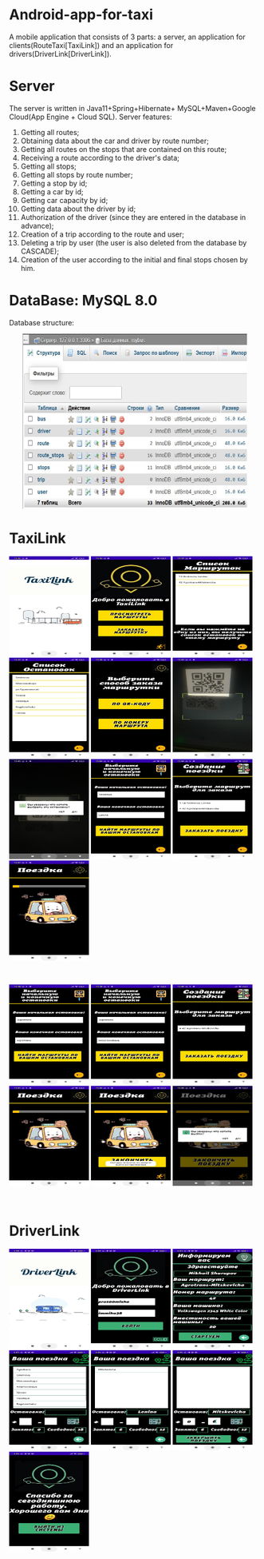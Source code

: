 # Android-app-for-taxi
A mobile application that consists of 3 parts: a server, 
an application for clients(RouteTaxi[TaxiLink]) 
and an application for drivers(DriverLink[DriverLink]).

# Server
The server is written in Java11+Spring+Hibernate+
MySQL+Maven+Google Cloud(App Engine + Cloud SQL).
Server features:
1. Getting all routes;
2. Obtaining data about the car and driver by route number;
3. Getting all routes on the stops that are contained on this route;
4. Receiving a route according to the driver's data;
5. Getting all stops;
6. Getting all stops by route number;
7. Getting a stop by id;
8. Getting a car by id;
9. Getting car capacity by id;
10. Getting data about the driver by id;
11. Authorization of the driver (since they are entered in the database in advance);
12. Creation of a trip according to the route and user;
13. Deleting a trip by user (the user is also deleted from the database by CASCADE);
14. Creation of the user according to the initial and final stops chosen by him.

# DataBase: MySQL 8.0
Database structure:
<div id="db" align="center">
    <img src="database/db_structure.jpg" width="450" height="350"/>
</div>

# TaxiLink
<p>
    <img src="screens/client1.png" alt="Скриншот клиент 1" width="160" height="200">
    <img src="screens/client2.png" alt="Скриншот клиент 2" width="160" height="200">
    <img src="screens/client3.png" alt="Скриншот клиент 3" width="160" height="200">
    <img src="screens/client4.png" alt="Скриншот клиент 4" width="160" height="200">
    <img src="screens/client5.png" alt="Скриншот клиент 5" width="160" height="200">
    <img src="screens/client6.png" alt="Скриншот клиент 6" width="160" height="200">
    <img src="screens/client7.png" alt="Скриншот клиент 7" width="160" height="200">
    <img src="screens/client8.png" alt="Скриншот клиент 8" width="160" height="200">
    <img src="screens/client9.png" alt="Скриншот клиент 9" width="160" height="200">
    <img src="screens/client10.png" alt="Скриншот клиент 10" width="160" height="200">
</p>
<br>
<p>
    <img src="screens/client11.png" alt="Скриншот клиент 11" width="160" height="200">
    <img src="screens/client12.png" alt="Скриншот клиент 12" width="160" height="200">
    <img src="screens/client13.png" alt="Скриншот клиент 13" width="160" height="200">
    <img src="screens/client14.png" alt="Скриншот клиент 14" width="160" height="200">
    <img src="screens/client15.png" alt="Скриншот клиент 15" width="160" height="200">
    <img src="screens/client16.png" alt="Скриншот клиент 16" width="160" height="200">
</p>
<br>

# DriverLink
<p>
    <img src="screens/driver1.png" alt="Скриншот водитель 1" width="160" height="200">
    <img src="screens/driver2.png" alt="Скриншот водитель 2" width="160" height="200">
    <img src="screens/driver3.png" alt="Скриншот водитель 3" width="160" height="200">
    <img src="screens/driver4.png" alt="Скриншот водитель 4" width="160" height="200">
    <img src="screens/driver5.png" alt="Скриншот водитель 5" width="160" height="200">
    <img src="screens/driver6.png" alt="Скриншот водитель 6" width="160" height="200">
    <img src="screens/driver7.png" alt="Скриншот водитель 7" width="160" height="200">
</p>
